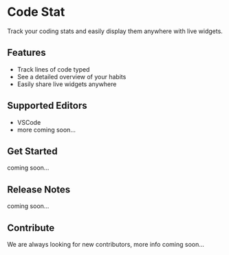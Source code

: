 # Code Stat

Track your coding stats and easily display them anywhere with live widgets.

## Features

- Track lines of code typed
- See a detailed overview of your habits
- Easily share live widgets anywhere

## Supported Editors

- VSCode
- more coming soon...

## Get Started
coming soon...

## Release Notes

coming soon...

## Contribute

We are always looking for new contributors, more info coming soon...